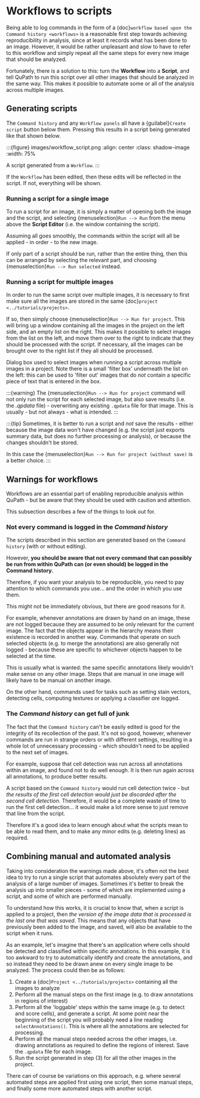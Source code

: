 # Workflows to scripts

Being able to log commands in the form of a {doc}`workflow based upon the Command history <workflows>` is a reasonable first step towards achieving reproducibility in analysis, since at least it records what has been done to an image.
However, it would be rather unpleasant and slow to have to refer to this workflow and simply repeat all the same steps for every new image that should be analyzed.

Fortunately, there is a solution to this: turn the **Workflow** into a **Script**, and tell QuPath to run this script over all other images that should be analyzed in the same way.
This makes it possible to automate some or all of the analysis across multiple images.

## Generating scripts

The `Command history` and any `Workflow panels` all have a {guilabel}`Create script` button below them.
Pressing this results in a script being generated like that shown below.

:::{figure} images/workflow_script.png
:align: center
:class: shadow-image
:width: 75%

A script generated from a `Workflow`.
:::

If the `Workflow` has been edited, then these edits will be reflected in the script.
If not, everything will be shown.

### Running a script for a single image

To run a script for an image, it is simply a matter of opening both the image and the script, and selecting {menuselection}`Run --> Run` from the menu above the **Script Editor** (i.e. the window containing the script).

Assuming all goes smoothly, the commands within the script will all be applied - in order - to the new image.

If only part of a script should be run, rather than the entire thing, then this can be arranged by selecting the relevant part, and choosing {menuselection}`Run --> Run selected` instead.

### Running a script for multiple images

In order to run the same script over multiple images, it is necessary to first make sure all the images are stored in the same {doc}`project <../tutorials/projects>`.

If so, then simply choose {menuselection}`Run --> Run for project`.
This will bring up a window containing all the images in the project on the left side, and an empty list on the right.
This makes it possible to select images from the list on the left, and move them over to the right to indicate that they should be processed with the script.
If necessary, all the images can be brought over to the right list if they all should be processed.

Dialog box used to select images when running a script across multiple images in a project.
Note there is a small 'filter box' underneath the list on the left: this can be used to 'filter out' images that do *not* contain a specific piece of text that is entered in the box.

:::{warning}
The {menuselection}`Run --> Run for project` command will not only run the script for each selected image, but also save results (i.e. the *.qpdata* file) - overwriting any existing `.qpdata` file for that image.
This is usually - but not always - what is intended.
:::

:::{tip}
Sometimes, it is better to run a script and *not* save the results - either because the image data won't have changed (e.g. the script just exports summary data, but does no further processing or analysis), or because the changes shouldn't be stored.

In this case the {menuselection}`Run --> Run for project (without save)` is a better choice.
:::

## Warnings for workflows

Workflows are an essential part of enabling reproducible analysis within QuPath - but be aware that they should be used with caution and attention.

This subsection describes a few of the things to look out for.

### Not every command is logged in the *Command history*

The scripts described in this section are generated based on the `Command history` (with or without editing).

However, **you should be aware that not every command that can possibly be run from within QuPath can (or even should) be logged in the Command history.**

Therefore, if you want your analysis to be reproducible, you need to pay attention to which commands you use... and the order in which you use them.

This might not be immediately obvious, but there are good reasons for it.

For example, whenever annotations are drawn by hand on an image, these are not logged because they are assumed to be only relevant for the current image.
The fact that the objects appear in the hierarchy means their existence is recorded in another way.
Commands that operate on such selected objects (e.g. to merge the annotations) are also generally not logged - because these are specific to whichever objects happen to be selected at the time.

This is usually what is wanted: the same specific annotations likely wouldn't make sense on any other image.
Steps that are manual in one image will likely have to be manual on another image.

On the other hand, commands used for tasks such as setting stain vectors, detecting cells, computing textures or applying a classifier *are* logged.

### The *Command history* can get full of junk

The fact that the `Command history` can't be easily edited is good for the integrity of its recollection of the past.
It's not so good, however, whenever commands are run in strange orders or with different settings, resulting in a whole lot of unnecessary processing - which shouldn't need to be applied to the next set of images.

For example, suppose that cell detection was run across all annotations within an image, and found not to do well enough.
It is then run again across all annotations, to produce better results.

A script based on the `Command history` would run cell detection twice - but *the results of the first cell detection would just be discarded after the second cell detection*.
Therefore, it would be a complete waste of time to run the first cell detection... it would make a lot more sense to just remove that line from the script.

Therefore it's a good idea to learn enough about what the scripts mean to be able to read them, and to make any minor edits (e.g. deleting lines) as required.

## Combining manual and automated analysis

Taking into consideration the warnings made above, it's often not the best idea to try to run a single script that automates absolutely every part of the analysis of a large number of images.
Sometimes it's better to break the analysis up into smaller pieces - some of which are implemented using a script, and some of which are performed manually.

To understand how this works, it is crucial to know that, when a script is applied to a project, then *the version of the image data that is processed is the last one that was saved*.
This means that any objects that have previously been added to the image, and saved, will also be available to the script when it runs.

As an example, let's imagine that there's an application where cells should be detected and classified within specific annotations.
In this example, it is too awkward to try to automatically identify and create the annotations, and so instead they need to be drawn anew on every single image to be analyzed.
The process could then be as follows:

1. Create a {doc}`Project <../tutorials/projects>` containing all the images to analyze
2. Perform all the manual steps on the first image (e.g. to draw annotations in regions of interest)
3. Perform all the 'loggable' steps within the same image (e.g. to detect and score cells), and generate a script. At some point near the beginning of the script you will probably need a line reading `selectAnnotations()`. This is where all the annotations are selected for processing.
4. Perform all the manual steps needed across the other images, i.e. drawing annotations as required to define the regions of interest. Save the `.qpdata` file for each image.
5. Run the script generated in step (3) for all the other images in the project.

There can of course be variations on this approach, e.g. where several automated steps are applied first using one script, then some manual steps, and finally some more automated steps with another script.
